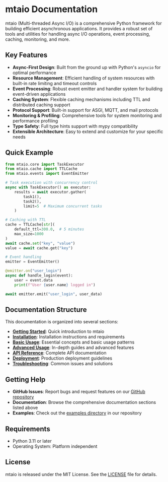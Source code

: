 # mtaio Documentation

mtaio (Multi-threaded Async I/O) is a comprehensive Python framework for building efficient asynchronous applications. It provides a robust set of tools and utilities for handling async I/O operations, event processing, caching, monitoring, and more.

## Key Features

- **Async-First Design**: Built from the ground up with Python's `asyncio` for optimal performance
- **Resource Management**: Efficient handling of system resources with built-in rate limiting and timeout controls
- **Event Processing**: Robust event emitter and handler system for building event-driven applications
- **Caching System**: Flexible caching mechanisms including TTL and distributed caching support
- **Protocol Support**: Built-in support for ASGI, MQTT, and mail protocols
- **Monitoring & Profiling**: Comprehensive tools for system monitoring and performance profiling
- **Type Safety**: Full type hints support with mypy compatibility
- **Extensible Architecture**: Easy to extend and customize for your specific needs

## Quick Example

```python
from mtaio.core import TaskExecutor
from mtaio.cache import TTLCache
from mtaio.events import EventEmitter

# Task execution with concurrency control
async with TaskExecutor() as executor:
    results = await executor.gather(
        task1(), 
        task2(),
        limit=5  # Maximum concurrent tasks
    )

# Caching with TTL
cache = TTLCache[str](
    default_ttl=300.0,  # 5 minutes
    max_size=1000
)
await cache.set("key", "value")
value = await cache.get("key")

# Event handling
emitter = EventEmitter()

@emitter.on("user_login")
async def handle_login(event):
    user = event.data
    print(f"User {user.name} logged in")

await emitter.emit("user_login", user_data)
```

## Documentation Structure

This documentation is organized into several sections:

- **[Getting Started](guides/getting-started.md)**: Quick introduction to mtaio
- **[Installation](guides/installation.md)**: Installation instructions and requirements
- **[Basic Usage](guides/basic-usage.md)**: Essential concepts and basic usage patterns
- **[Advanced Usage](guides/advanced-usage.md)**: In-depth guides and advanced features
- **[API Reference](api/cache.md)**: Complete API documentation
- **[Deployment](guides/deployment.md)**: Production deployment guidelines
- **[Troubleshooting](guides/troubleshooting.md)**: Common issues and solutions

## Getting Help

- **GitHub Issues**: Report bugs and request features on our [GitHub repository](https://github.com/t3tra-dev/mtaio)
- **Documentation**: Browse the comprehensive documentation sections listed above
- **Examples**: Check out the [examples directory](https://github.com/t3tra-dev/mtaio/tree/main/examples) in our repository

## Requirements

- Python 3.11 or later
- Operating System: Platform independent

## License

mtaio is released under the MIT License. See the [LICENSE](https://github.com/t3tra-dev/mtaio/blob/main/LICENSE) file for details.

